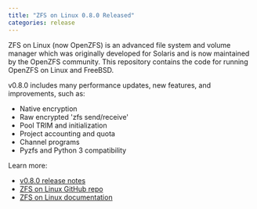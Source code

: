 ```yaml
---
title: "ZFS on Linux 0.8.0 Released"
categories: release
---
```


ZFS on Linux (now OpenZFS) is an advanced file system and volume manager which was originally developed for Solaris and is now maintained by the OpenZFS community. This repository contains the code for running OpenZFS on Linux and FreeBSD.

v0.8.0 includes many performance updates, new features, and improvements, such as:
- Native encryption
- Raw encrypted 'zfs send/receive'
- Pool TRIM and initialization
- Project accounting and quota
- Channel programs
- Pyzfs and Python 3 compatibility

Learn more:
- [v0.8.0 release notes](https://github.com/zfsonlinux/zfs/releases/tag/zfs-0.8.0)
- [ZFS on Linux GitHub repo](https://github.com/zfsonlinux/zfs)
- [ZFS on Linux documentation](https://zfsonlinux.org/)
